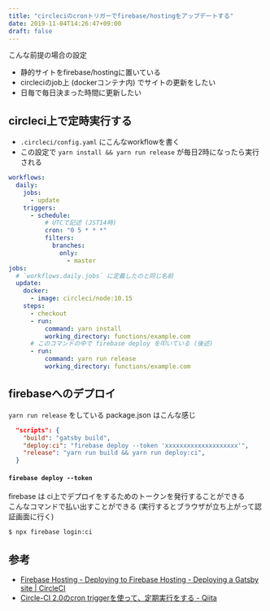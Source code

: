 ```yaml
---
title: "circleciのcronトリガーでfirebase/hostingをアップデートする"
date: 2019-11-04T14:26:47+09:00
draft: false
---
```


こんな前提の場合の設定

- 静的サイトをfirebase/hostingに置いている
- circleciのjob上 (dockerコンテナ内) でサイトの更新をしたい
- 日毎で毎日決まった時間に更新したい


## circleci上で定時実行する

- `.circleci/config.yaml` にこんなworkflowを書く
- この設定で `yarn install && yarn run release` が毎日2時になったら実行される

```yaml
workflows:
  daily:
    jobs:
      - update
    triggers:
      - schedule:
          # UTCで記述 (JST14時)
          cron: "0 5 * * *"
          filters:
            branches:
              only:
                - master
jobs:
  # `workflows.daily.jobs` に定義したのと同じ名前
  update:
    docker:
      - image: circleci/node:10.15
    steps:
      - checkout
      - run:
          command: yarn install
          working_directory: functions/example.com
      # このコマンドの中で firebase deploy を叩いている (後述)
      - run:
          command: yarn run release
          working_directory: functions/example.com
```

## firebaseへのデプロイ

`yarn run release` をしている package.json はこんな感じ

```json
  "scripts": {
    "build": "gatsby build",
    "deploy:ci": "firebase deploy --token 'xxxxxxxxxxxxxxxxxxxx'",
    "release": "yarn run build && yarn run deploy:ci",
  }
```

#### `firebase deploy --token`

firebase は ci上でデプロイをするためのトークンを発行することができる  
こんなコマンドで払い出すことができる (実行するとブラウザが立ち上がって認証画面に行く)

```bash
$ npx firebase login:ci
```


## 参考

- [Firebase Hosting - Deploying to Firebase Hosting - Deploying a Gatsby site | CircleCI](https://circleci.com/blog/automatically-deploy-a-gatsby-site-to-firebase-hosting/)
- [Circle-CI 2.0のcron triggerを使って、定期実行をする - Qiita](https://qiita.com/terrierscript/items/55b6bbfbc064e80c1349)
